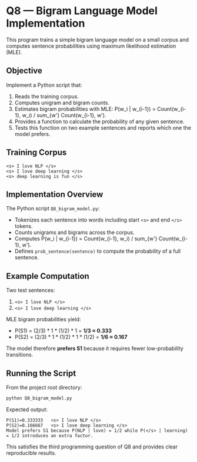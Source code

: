 # Q8 — Bigram Language Model Implementation

This program trains a simple bigram language model on a small corpus and computes
sentence probabilities using maximum likelihood estimation (MLE).

## Objective
Implement a Python script that:
1. Reads the training corpus.
2. Computes unigram and bigram counts.
3. Estimates bigram probabilities with MLE:
   P(w_i | w_{i-1}) = Count(w_{i-1}, w_i) / sum_{w'} Count(w_{i-1}, w').
4. Provides a function to calculate the probability of any given sentence.
5. Tests this function on two example sentences and reports which one the model prefers.

## Training Corpus
```
<s> I love NLP </s>
<s> I love deep learning </s>
<s> deep learning is fun </s>
```

## Implementation Overview
The Python script `Q8_bigram_model.py`:
- Tokenizes each sentence into words including start `<s>` and end `</s>` tokens.
- Counts unigrams and bigrams across the corpus.
- Computes P(w_i | w_{i-1}) = Count(w_{i-1}, w_i) / sum_{w'} Count(w_{i-1}, w').
- Defines `prob_sentence(sentence)` to compute the probability of a full sentence.

## Example Computation
Two test sentences:
1. `<s> I love NLP </s>`
2. `<s> I love deep learning </s>`

MLE bigram probabilities yield:
- P(S1) = (2/3) * 1 * (1/2) * 1 = **1/3 ≈ 0.333**
- P(S2) = (2/3) * 1 * (1/2) * 1 * (1/2) = **1/6 ≈ 0.167**

The model therefore **prefers S1** because it requires fewer low-probability transitions.

## Running the Script
From the project root directory:
```bash
python Q8_bigram_model.py
```

Expected output:
```
P(S1)=0.333333   <s> I love NLP </s>
P(S2)=0.166667   <s> I love deep learning </s>
Model prefers S1 because P(NLP | love) = 1/2 while P(</s> | learning) = 1/2 introduces an extra factor.
```

This satisfies the third programming question of Q8 and provides clear reproducible results.
